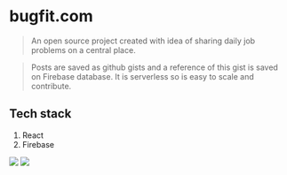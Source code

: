 # bugfit.com

> An open source project created with idea of sharing daily job problems on a central place.

> Posts are saved as github gists and a reference of this gist is saved on 
> Firebase database. It is serverless so is easy to scale and contribute.

## Tech stack
1. React
2. Firebase

![](https://image.ibb.co/nDHL8n/Screenshot_from_2018_05_09_11_06_38.png)
![](https://image.ibb.co/dapWg7/Screenshot_from_2018_05_09_11_08_22.png)
